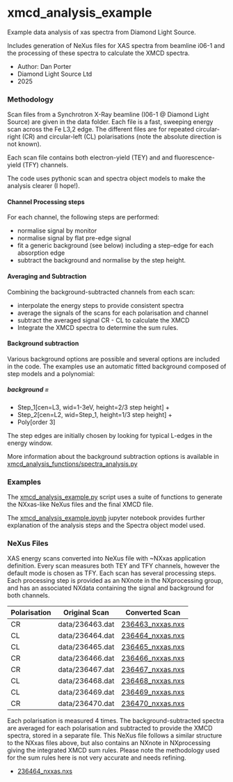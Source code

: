 # xmcd_analysis_example
Example data analysis of xas spectra from Diamond Light Source.

Includes generation of NeXus files for XAS spectra from beamline i06-1 
and the processing of these spectra to calculate the XMCD spectra.

 - Author: Dan Porter
 - Diamond Light Source Ltd
 - 2025

### Methodology
Scan files from a Synchrotron X-Ray beamline (I06-1 @ Diamond Light Source) are given in the data folder.
Each file is a fast, sweeping energy scan across the Fe L3,2 edge. The different files are for repeated
circular-right (CR) and circular-left (CL) polarisations (note the absolute direction is not known). 

Each scan file contains both electron-yield (TEY) and and fluorescence-yield (TFY) channels.

The code uses pythonic scan and spectra object models to make the analysis clearer (I hope!).

#### Channel Processing steps

For each channel, the following steps are performed:
 - normalise signal by monitor
 - normalise signal by flat pre-edge signal
 - fit a generic background (see below) including a step-edge for each absorption edge
 - subtract the background and normalise by the step height.

#### Averaging and Subtraction
Combining the background-subtracted channels from each scan:
 - interpolate the energy steps to provide consistent spectra
 - average the signals of the scans for each polarisation and channel
 - subtract the averaged signal CR - CL to calculate the XMCD
 - Integrate the XMCD spectra to determine the sum rules.

#### Background subtraction
Various background options are possible and several options are included in the code. 
The examples use an automatic fitted background composed of step models and a polynomial:

##### background = 
 - Step_1[cen=L3, wid=1-3eV, height=2/3 step height] + 
 - Step_2[cen=L2, wid=Step_1, height=1/3 step height] + 
 - Poly[order 3]

The step edges are initially chosen by looking for typical L-edges in the energy window.

More information about the background subtraction options is available in [xmcd_analysis_functions/spectra_analysis.py](xmcd_analysis_functions/spectra_analysis.py)

### Examples
The [xmcd_analysis_example.py](xmcd_analysis_example.py) script uses a suite of functions to generate the NXxas-like NeXus files and the final XMCD file.

The [xmcd_analysis_example.ipynb](xmcd_analysis_example.ipynb) jupyter notebook provides 
further explanation of the analysis steps and the Spectra object model used.


### NeXus Files
XAS energy scans converted into NeXus file with ~NXxas application definition.
Every scan measures both TEY and TFY channels, however the default mode is chosen as TFY.
Each scan has several processing steps. Each processing step is provided as an NXnote in the NXprocessing group, 
and has an associated NXdata containing the signal and background for both channels.

| Polarisation | Original Scan   | Converted Scan                                                                                                                                                                             |
|--------------|-----------------|--------------------------------------------------------------------------------------------------------------------------------------------------------------------------------------------|
| CR           | data/236463.dat | [236463_nxxas.nxs](https://myhdf5.hdfgroup.org/view?url=https%3A%2F%2Fgithub.com%2FDanPorter%2Fxmcd_analysis_example%2Fblob%2F69a249b1bd51acb50412176e0512806be91b15f0%2F236463_nxxas.nxs) |
| CL           | data/236464.dat | [236464_nxxas.nxs](https://myhdf5.hdfgroup.org/view?url=https%3A%2F%2Fgithub.com%2FDanPorter%2Fxmcd_analysis_example%2Fblob%2F69a249b1bd51acb50412176e0512806be91b15f0%2F236464_nxxas.nxs) |
| CL           | data/236465.dat | [236465_nxxas.nxs](https://myhdf5.hdfgroup.org/view?url=https%3A%2F%2Fgithub.com%2FDanPorter%2Fxmcd_analysis_example%2Fblob%2F69a249b1bd51acb50412176e0512806be91b15f0%2F236465_nxxas.nxs) |
| CR           | data/236466.dat | [236466_nxxas.nxs](https://myhdf5.hdfgroup.org/view?url=https%3A%2F%2Fgithub.com%2FDanPorter%2Fxmcd_analysis_example%2Fblob%2F69a249b1bd51acb50412176e0512806be91b15f0%2F236466_nxxas.nxs) |
| CR           | data/236467.dat | [236467_nxxas.nxs](https://myhdf5.hdfgroup.org/view?url=https%3A%2F%2Fgithub.com%2FDanPorter%2Fxmcd_analysis_example%2Fblob%2F69a249b1bd51acb50412176e0512806be91b15f0%2F236467_nxxas.nxs) |
| CL           | data/236468.dat | [236468_nxxas.nxs](https://myhdf5.hdfgroup.org/view?url=https%3A%2F%2Fgithub.com%2FDanPorter%2Fxmcd_analysis_example%2Fblob%2F69a249b1bd51acb50412176e0512806be91b15f0%2F236468_nxxas.nxs) |
| CL           | data/236469.dat | [236469_nxxas.nxs](https://myhdf5.hdfgroup.org/view?url=https%3A%2F%2Fgithub.com%2FDanPorter%2Fxmcd_analysis_example%2Fblob%2F69a249b1bd51acb50412176e0512806be91b15f0%2F236469_nxxas.nxs) |
| CR           | data/236470.dat | [236470_nxxas.nxs](https://myhdf5.hdfgroup.org/view?url=https%3A%2F%2Fgithub.com%2FDanPorter%2Fxmcd_analysis_example%2Fblob%2F69a249b1bd51acb50412176e0512806be91b15f0%2F236470_nxxas.nxs) |

Each polarisation is measured 4 times. The background-subtracted spectra are averaged for each polarisation
and subtracted to provide the XMCD spectra, stored in a separate file. 
This NeXus file follows a similar structure to the NXxas files above, but also contains an NXnote in NXprocessing 
giving the integrated XMCD sum rules. 
Please note the methodology used for the sum rules here is not very accurate and needs refining.

 - [236464_nxxas.nxs](https://myhdf5.hdfgroup.org/view?url=https%3A%2F%2Fgithub.com%2FDanPorter%2Fxmcd_analysis_example%2Fblob%2F69a249b1bd51acb50412176e0512806be91b15f0%2Fxmcd.nxs)

